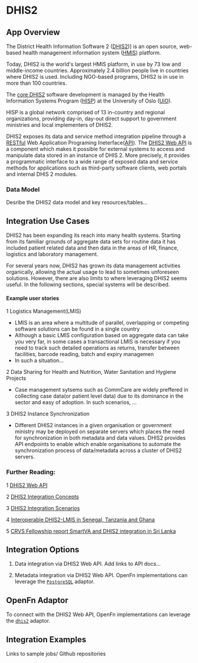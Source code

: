 # DHIS2

<!---Tool docs are (1) to ensure all OpenFn can more quickly and easily integrate with common tools, and (2) to educate any OpenFn user/the wider sector.--->

## App Overview

The District Health Information Software 2
([DHIS2](https://www.dhis2.org/about))] is an open source, web-based health
management information system ([HMIS](https:/some.useful.info)) platform.

Today, DHIS2 is the world's largest HMIS platform, in use by 73 low and
middle-income countries. Approximately 2.4 billion people live in countries
where DHIS2 is used. Including NGO-based programs, DHIS2 is in use in more than
100 countries.

The [core DHIS2](https://some.useful.info) software development is managed by
the Health Information Systems Program ([HISP](https://some.useful.info)) at the
University of Oslo ([UiO](https://some.useful.info)).

HISP is a global network comprised of 13 in-country and regional organizations,
providing day-in, day-out direct support to government ministries and local
implementers of DHIS2.

DHIS2 exposes its data and service method integration pipeline through a
[RESTful](https://some.useful.info) Web Application Programing
Ineterface([API](https://some.useful.info)). The
[DHIS2 Web API](https://some.useful.info) is a component which makes it possible
for external systems to access and manipulate data stored in an instance of
DHIS 2. More precisely, it provides a programmatic interface to a wide range of
exposed data and service methods for applications such as third-party software
clients, web portals and internal DHIS 2 modules.

### Data Model
Desribe the DHIS2 data model and key resources/tables...

## Integration Use Cases

DHIS2 has been expanding its reach into many health systems. Starting from its
familiar grounds of aggregate data sets for routine data it has included patient
related data and then data in the areas of HR, finance, logistics and laboratory
management.

For several years now, DHIS2 has grown its data management activities
organically, allowing the actual usage to lead to sometimes unforeseen
solutions. However, there are also limits to where leveraging DHIS2 seems
useful. In the following sections, special systems will be described.

#### Example user stories

1 Logistics Management(LMIS)

- LMIS is an area where a multitude of parallel, overlapping or competing
  software solutions can be found in a single country
- Although a basic LMIS configuration based on aggregate data can take you very
  far, in some cases a transactional LMIS is necessary if you need to track such
  detailed operations as returns, transfer between facilities, barcode reading,
  batch and expiry managemen
- In such a situation...

2 Data Sharing for Health and Nutrition, Water Sanitation and Hygiene Projects

- Case management sytsems such as CommCare are widely preffered in collecting
  case data(or patient level data) due to its dominance in the sector and easy
  of adoption. In such scenarios, ...

3 DHIS2 Instance Synchronization

- Different DHIS2 instances in a given organisation or government ministry may
  be deployed on separate servers which places the need for synchronization in
  both metadata and data values. DHIS2 provides API endpoints to enable which
  enable organisations to automate the synchronization process of data/metadata
  across a cluster of DHIS2 servers.

### Further Reading:

1 [DHIS2 Web API](https://docs.dhis2.org/2.22/en/developer/html/ch01.html)

2
[DHIS2 Integration Concepts](https://docs.dhis2.org/2.28/en/implementer/html/integration.html#:~:text=DHIS2%20is%20often%20used%20as,on%20stocks%20and%20human%20resources.)

3
[DHIS2 Integration Scenarios](https://docs.dhis2.org/master/en/implementer/html/different-dhis2-integration-scenarios.html)

4
[Interoperable DHIS2-LMIS in Senegal, Tanzania and Ghana](https://www.childhealthtaskforce.org/sites/default/files/2019-01/Interoperable%20DHIS2-LMIS%20in%20Senegal%2C%20Tanzania%2C%20and%20Ghana%20%28HISP%20Team%20at%20UIO-2017%29.pdf)

5
[CRVS Fellowship report SmartVA and DHIS2 integration in Sri Lanka](https://crvsgateway.info/file/17042/3010https://crvsgateway.info/file/17042/3010)

## Integration Options

1. Data integration via DHIS2 Web API. Add links to API docs...

2. Metadata integration via DHIS2 Web API. OpenFn implementations can leverage the [`PostgreSQL`](https://github.com/OpenFn/language-postgresql) adaptor. 

## OpenFn Adaptor

To connect with the DHIS2 Web API, OpenFn implementations can leverage the [`dhis2`](https://github.com/OpenFn/language-dhis2) adaptor. 

## Integration Examples

Links to sample jobs/ Github repositories
